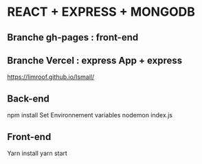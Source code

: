# REACT + EXPRESS + MONGODB

## Branche gh-pages : front-end<br/>
## Branche Vercel : express App + express

https://limroof.github.io/Ismail/

## Back-end
npm install
Set Environnement variables
nodemon index.js

## Front-end
Yarn install
yarn start

